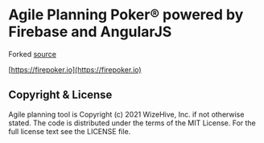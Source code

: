 # Agile Planning Poker® powered by Firebase and AngularJS

Forked [source](https://github.com/Wizehive/firepoker)

[https://firepoker.io](https://firepoker.io)

## Copyright & License

Agile planning tool is Copyright (c) 2021 WizeHive, Inc. if not otherwise stated. The code is distributed under the terms of the MIT License. For the full license text see the LICENSE file.
